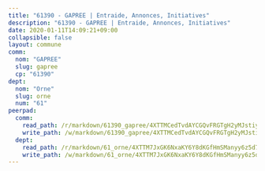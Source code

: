 ```yaml
---
title: "61390 - GAPREE | Entraide, Annonces, Initiatives"
description: "61390 - GAPREE | Entraide, Annonces, Initiatives"
date: 2020-01-11T14:09:21+09:00
collapsible: false
layout: commune
comm:
  nom: "GAPREE"
  slug: gapree
  cp: "61390"
dept:
  nom: "Orne"
  slug: orne
  num: "61"
peerpad:
  comm:
    read_path: /r/markdown/61390_gapree/4XTTMCedTvdAYCGQvFRGTgH2yMJstiy7K5Piq9BtrQhJbVokZ
    write_path: /w/markdown/61390_gapree/4XTTMCedTvdAYCGQvFRGTgH2yMJstiy7K5Piq9BtrQhJbVokZ-K3TgV5dER6nUhBHEZkJnZzjDzDWJNA2PncjfiejE6zrasTXUBAXjPA1Q41LfBH2R8XwFMbCkAXoa8eg1SGrqRCAoTXKKn41PWJGoz9oDjc6qYFL14PvGDxizHEiC1rRKPUQFmcd3
  dept:
    read_path: /r/markdown/61_orne/4XTTM7JxGK6NxaKY6Y8dKGfHmSManyy6z5d78TaTcUn3zJjy6
    write_path: /w/markdown/61_orne/4XTTM7JxGK6NxaKY6Y8dKGfHmSManyy6z5d78TaTcUn3zJjy6-K3TgUN9f9h2Fmk7w15QXNPtmJYWWDYEB4sLb6BW46ErzRh2NG4TmnnXd3GJfJ3dVSNBE8WudjKbLAy4CD2mQTtYeoUAUzvKztzGsCxcQ4ezpe7WGMgkNubsBkL3vV47Zushr5DqN
---
```


